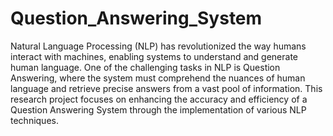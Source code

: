 # Question_Answering_System
Natural Language Processing (NLP) has revolutionized the way humans interact with machines, enabling systems to understand and generate human language. One of the challenging tasks in NLP is Question Answering, where the system must comprehend the nuances of human language and retrieve precise answers from a vast pool of information. This research project focuses on enhancing the accuracy and efficiency of a Question Answering System through the implementation of various NLP techniques.

